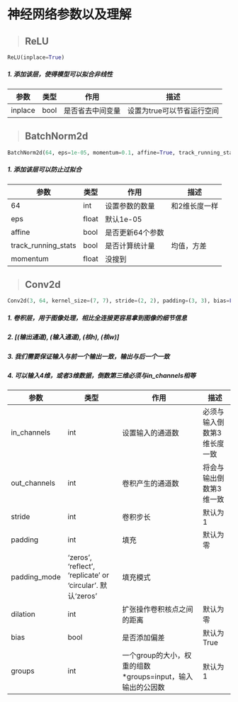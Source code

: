 # 神经网络参数以及理解

>## ReLU

```python
ReLU(inplace=True)
```

##### 1. 添加该层，使得模型可以拟合非线性

|参数|类型|作用|描述|
|-|-|-|-|
|inplace|bool|是否省去中间变量|设置为true可以节省运行空间|

>## BatchNorm2d

```python
BatchNorm2d(64, eps=1e-05, momentum=0.1, affine=True, track_running_stats=True)
```

##### 1. 添加该层可以防止过拟合

|参数|类型|作用|描述|
|-|-|-|-|
|64|int|设置参数的数量|和2维长度一样|
|eps|float|默认1e-05||
|affine|bool|是否更新64个参数||
|track_running_stats|bool|是否计算统计量|均值，方差|
|momentum|float|没搜到||

>## Conv2d

```python
Conv2d(3, 64, kernel_size=(7, 7), stride=(2, 2), padding=(3, 3), bias=False)
```

##### 1. 卷积层，用于图像处理，相比全连接更容易拿到图像的细节信息
##### 2. [(输出通道), (输入通道), (核h), (核w)]
##### 3. 我们需要保证输入与前一个输出一致，输出与后一个一致
##### 4. 可以输入4维，或者3维数据，倒数第三维必须与in_channels相等



|参数|类型|作用|描述|
|-|-|-|-|
|in_channels|int|设置输入的通道数|必须与输入倒数第3维长度一致|
|out_channels|int|卷积产生的通道数|将会与输出倒数第3维一致|
|stride|int|卷积步长|默认为1|
|padding|int|填充|默认为零|
|padding_mode|‘zeros’, ‘reflect’, ‘replicate’ or ‘circular’. 默认‘zeros’|填充模式||
|dilation|int|扩张操作卷积核点之间的距离|默认为零|
|bias|bool|是否添加偏差|默认为True|
|groups|int|一个group的大小，权重的组数*groups=input，输入输出的公因数|默认为1|




